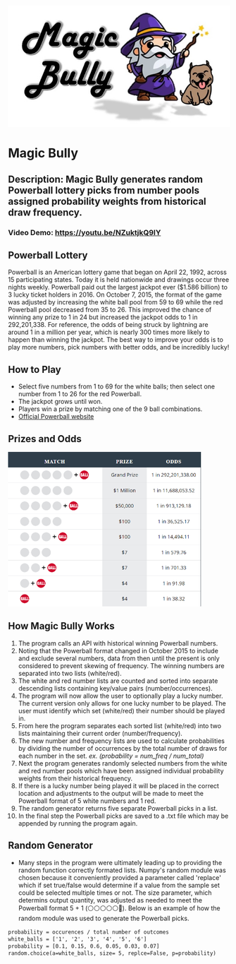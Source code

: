 <p align="center">
<a href="url"><img src="magic_bully.jpg" height="275"></a>

# **Magic Bully**
## **Description:** Magic Bully generates random Powerball lottery picks from number pools assigned probability weights from historical draw frequency.  
### **Video Demo:**  <https://youtu.be/NZuktjkQ9IY>

## **Powerball Lottery** 
Powerball is an American lottery game that began on April 22, 1992, across 15 participating states. Today it is held nationwide and drawings occur three nights weekly. Powerball paid out the largest jackpot ever ($1.586 billion) to 3 lucky ticket holders in 2016. On October 7, 2015, the format of the game was adjusted by increasing the white ball pool from 59 to 69 while the red Powerball pool decreased from 35 to 26. This improved the chance of winning any prize to 1 in 24 but increased the jackpot odds to 1 in 292,201,338. For reference, the odds of being struck by lightning are around 1 in a million per year, which is nearly 300 times more likely to happen than winning the jackpot. The best way to improve your odds is to play more numbers, pick numbers with better odds, and be incredibly lucky!

## **How to Play**
- Select five numbers from 1 to 69 for the white balls; then select one number from 1 to 26 for the red Powerball.
- The jackpot grows until won.
- Players win a prize by matching one of the 9 ball combinations.
- [Official Powerball website](http://www.powerball.com/games/home)

## **Prizes and Odds**
<a href="url"><img src="powerball_prize_chart.png" height="350"></a>

## **How Magic Bully Works**
1. The program calls an API with historical winning Powerball numbers.  
2. Noting that the Powerball format changed in October 2015 to include and exclude several numbers, data from then until the present is only considered to prevent skewing of frequency. The winning numbers are separated into two lists (white/red). 
3. The white and red number lists are counted and sorted into separate descending lists containing key/value pairs (number/occurrences). 
4. The program will now allow the user to optionally play a lucky number. The current version only allows for one lucky number to be played. The user must identify which set (white/red) their number should be played in. 
5. From here the program separates each sorted list (white/red) into two lists maintaining their current order (number/frequency). 
6. The new number and frequency lists are used to calculate probabilities by dividing the number of occurrences by the total number of draws for each number in the set. *ex. (probability = num_freq / num_total)*
7. Next the program generates randomly selected numbers from the white and red number pools which have been assigned individual probability weights from their historical frequency.
8. If there is a lucky number being played it will be placed in the correct location and adjustments to the output will be made to meet the Powerball format of 5 white numbers and 1 red.
9. The random generator returns five separate Powerball picks in a list.
10. In the final step the Powerball picks are saved to a .txt file which may be appended by running the program again.

## **Random Generator**
- Many steps in the program were ultimately leading up to providing the random function correctly formated lists. Numpy's random module was chosen because it conveniently provided a parameter called 'replace' which if set true/false would determine if a value from the sample set could be selected multiple times or not. The size parameter, which determins output quantity, was adjusted as needed to meet the Powerball format 5 + 1 (⚪⚪⚪⚪⚪🔴). Below is an example of how the random module was used to generate the Powerball picks.
```
probability = occurences / total number of outcomes 
white_balls = ['1', '2', '3', '4', '5', '6']
probability = [0.1, 0.15, 0.6, 0.05, 0.03, 0.07]
random.choice(a=white_balls, size= 5, replce=False, p=probability)
```